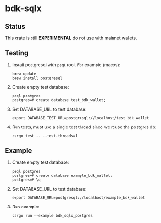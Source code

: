 # bdk-sqlx

## Status

This crate is still **EXPERIMENTAL** do not use with mainnet wallets.

## Testing

1. Install postgresql with `psql` tool. For example (macos):
   ```
   brew update
   brew install postgresql
   ```
2. Create empty test database:
   ```
   psql postgres
   postgres=# create database test_bdk_wallet;
   ```
3. Set DATABASE_URL to test database:
   ```
   export DATABASE_TEST_URL=postgresql://localhost/test_bdk_wallet
   ```
4. Run tests, must use a single test thread since we reuse the postgres db:
   ```
   cargo test -- --test-threads=1
   ```
   
## Example

1. Create empty test database:
   ```
   psql postgres
   postgres=# create database example_bdk_wallet;
   postgres=# \q
   ```
2. Set DATABASE_URL to test database:
   ```
   export DATABASE_URL=postgresql://localhost/example_bdk_wallet
   ```
3. Run example:
   ```
   cargo run --example bdk_sqlx_postgres
   ```
